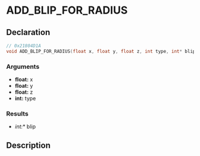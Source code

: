 # ADD_BLIP_FOR_RADIUS

## Declaration
```cpp
// 0x21804D1A
void ADD_BLIP_FOR_RADIUS(float x, float y, float z, int type, int* blip);
```

### Arguments
- **float:** x
- **float:** y
- **float:** z
- **int:** type

### Results
- **int*:** blip

## Description
